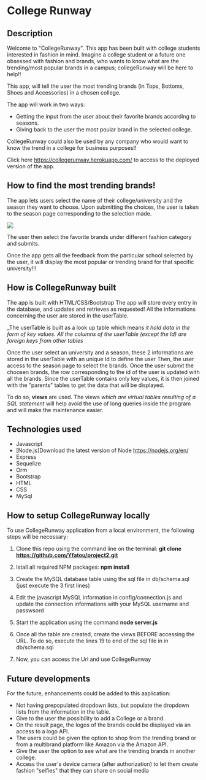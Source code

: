 # College Runway

## Description
Welcome to "CollegeRunway".
This app has been built with college students interested in fashion in mind.
Imagine a college student or a future one obsessed with fashion and brands, who wants to know what are the trending/most popular brands in a campus; collegeRunway will be here to help!!

This app, will tell the user the most trending brands (in Tops, Bottoms, Shoes and Accessories) in a chosen college.

The app will work in two ways:
 - Getting the input from the user about their favorite brands according to seasons.
 - Giving back to the user the most poular brand in the selected college.

CollegeRunway could also be used by any company who would want to know the trend in a college for business purposes!!

Click here https://collegerunway.herokuapp.com/ to access to the deployed version of the app.


## How to find the most trending brands!
The app lets users select the name of their college/university and the season they want to choose. 
Upon submitting the choices, the user is taken to the season page corresponding to the selection made.

![](CollegeRunway_demo1.gif)

The user then select the favorite brands under different fashion category and submits.

Once the app gets all the feedback from the particular school selected by the user, it will display the most popular or trending brand for that specific university!!!


## How is CollegeRunway built
The app is built with HTML/CSS/Bootstrap
The app will store every entry in the database, and updates and retrieves as requested!
All the informations concerning the user are stored in the userTable.

_The userTable is built as a look up table which means _it hold data in the form of key values. All the columns of the userTable (except the Id) are foreign keys from other tables_

Once the user select an university and a season, these 2 informations are stored in the userTable with an unique Id to define the user
Then, the user access to the season page to select the brands. Once the user submit the choosen brands, the row corresponding to the id of the user is updated with all the brands.
Since the userTable contains only key values, it is then joined with the "parents" tables to get the data that will be displayed.

To do so, __views__ are used. The views _which are virtual tables resulting of a SQL statement_ will help avoid the use of long queries inside the program and will make the maintenance easier.


## Technologies used
 * Javascript
 * [Node.js]Download the latest version of Node https://nodejs.org/en/
 * Express
 * Sequelize
 * Orm
 * Bootstrap
 * HTML
 * CSS
 * MySql


## How to setup CollegeRunway locally
To use CollegeRunway application from a local environment, the following steps will be necessary:
 
 1. Clone this repo using the command line on the terminal: __git clone https://github.com/Yfatou/project2.git__

 2. Istall all required NPM packages: __npm install__ 

 3. Create the MySQL database table using the sql file in db/schema.sql (just execute the 3 first lines)

 4. Edit the javascript MySQL information in config/connection.js and update the connection informations with your MySQL username and passwsord

 5. Start the application using the command __node server.js__

 6. Once all the table are created, create the views BEFORE accessing the URL. To do so, execute the lines 19 to end of the sql file in in db/schema.sql

 7. Now, you can access the Url and use CollegeRunway


## Future developments
For the future, enhancements could be added to this aaplication:
 * Not having prepopulated dropdown lists, but populate the dropdown lists from the information in the table.
 * Give to the user the possibility to add a College or a brand.
 * On the result page, the logos of the brands could be displayed via an access to a logo API.
 * The users could be given the option to shop from the trending brand or from a multibrand platform like Amazon via the Amazon API.
 * Give the user the option to see what are the trending brands in another college.
 * Access the user's device camera (after authorization) to let them create fashion "selfies" that they can share on social media



